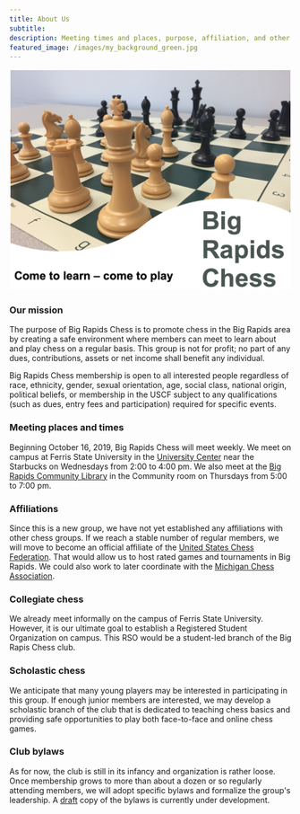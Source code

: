 ```yaml
---
title: About Us
subtitle: 
description: Meeting times and places, purpose, affiliation, and other information.
featured_image: /images/my_background_green.jpg
---
```


![](/images/BRChess_logo.png)

### Our mission
The purpose of Big Rapids Chess is to promote chess in the Big Rapids area by creating a safe environment where members can meet to learn about and play chess on a regular basis. This group is not for profit; no part of any dues, contributions, assets or net income shall benefit any individual.  

Big Rapids Chess membership is open to all interested people regardless of race, ethnicity, gender, sexual orientation, age, social class, national origin, political beliefs, or membership in the USCF subject to any qualifications (such as dues, entry fees and participation) required for specific events.

### Meeting places and times
Beginning October 16, 2019, Big Rapids Chess will meet weekly. We meet on campus at Ferris State University in the [University Center](https://www.ferris.edu/HTMLS/administration/studentaffairs/RC/index.html) near the Starbucks on Wednesdays from 2:00 to 4:00 pm. We also meet at the [Big Rapids Community Library](https://www.bigrapids.lib.mi.us) in the Community room on Thursdays from 5:00 to 7:00 pm. 

### Affiliations
Since this is a new group, we have not yet established any affiliations with other chess groups. If we reach a stable number of regular members, we will move to become an official affiliate of the [United States Chess Federation](https://new.uschess.org/home/). That would allow us to host rated games and tournaments in Big Rapids. We could also work to later coordinate with the [Michigan Chess Association](https://www.michess.org).

### Collegiate chess
We already meet informally on the campus of Ferris State University. However, it is our ultimate goal to establish a Registered Student Organization on campus. This RSO would be a student-led branch of the Big Rapis Chess club. 

### Scholastic chess
We anticipate that many young players may be interested in participating in this group. If enough junior members are interested, we may develop a scholastic branch of the club that is dedicated to teaching chess basics and providing safe opportunities to play both face-to-face and online chess games.

### Club bylaws
As for now, the club is still in its infancy and organization is rather loose. Once  membership grows to more than about a dozen or so regularly attending members, we will adopt specific bylaws and formalize the group's leadership. A [draft](./bylaws.html) copy of the bylaws is currently under development.
